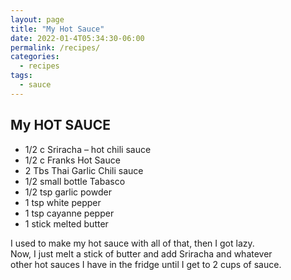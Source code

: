 ```yaml
---
layout: page
title: "My Hot Sauce"
date: 2022-01-4T05:34:30-06:00
permalink: /recipes/
categories:
  - recipes
tags:
  - sauce
---
```

## My HOT SAUCE
- 1/2 c Sriracha – hot chili sauce
- 1/2 c Franks Hot Sauce
- 2 Tbs Thai Garlic Chili sauce
- 1/2 small bottle Tabasco
- 1/2 tsp garlic powder
- 1 tsp white pepper
- 1 tsp cayanne pepper
- 1 stick melted butter

I used to make my hot sauce with all of that, then I got lazy.  
Now, I just melt a stick of butter and add Sriracha and whatever  
other hot sauces I have in the fridge until I get to 2 cups of sauce.
